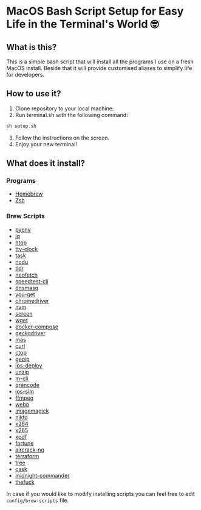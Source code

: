 # MacOS Bash Script Setup for Easy Life in the Terminal's World 🤓

## What is this?

This is a simple bash script that will install all the programs I use on a fresh MacOS install. Beside that it will provide customised aliases to simplify life for developers.

## How to use it?
1. Clone repository to your local machine:
2. Run terminal.sh with the following command:
```bash
sh setup.sh
```

3. Follow the instructions on the screen.
4. Enjoy your new terminal!

## What does it install?

### Programs
- [Homebrew](https://brew.sh/)
- [Zsh](https://www.zsh.org/)

### Brew Scripts
* [pyenv](https://formulae.brew.sh/formula/pyenv)
* [jq](https://formulae.brew.sh/formula/jq)
* [htop](https://formulae.brew.sh/formula/htop)
* [tty-clock](https://formulae.brew.sh/formula/tty-clock)
* [task](https://formulae.brew.sh/formula/task)
* [ncdu](https://formulae.brew.sh/formula/ncdu)
* [tldr](https://formulae.brew.sh/formula/tldr)
* [neofetch](https://formulae.brew.sh/formula/neofetch)
* [speedtest-cli](https://formulae.brew.sh/formula/speedtest-cli)
* [dnsmasq](https://formulae.brew.sh/formula/dnsmasq)
* [you-get](https://formulae.brew.sh/formula/you-get)
* [chromedriver](https://formulae.brew.sh/formula/chromedriver)
* [nvm](https://formulae.brew.sh/formula/nvm)
* [screen](https://formulae.brew.sh/formula/screen)
* [wget](https://formulae.brew.sh/formula/wget)
* [docker-compose](https://formulae.brew.sh/formula/docker-compose)
* [geckodriver](https://formulae.brew.sh/formula/geckodriver)
* [mas](https://formulae.brew.sh/formula/mas)
* [curl](https://formulae.brew.sh/formula/curl)
* [ctop](https://formulae.brew.sh/formula/ctop)
* [geoip](https://formulae.brew.sh/formula/geoip)
* [ios-deploy](https://formulae.brew.sh/formula/ios-deploy)
* [unzip](https://formulae.brew.sh/formula/unzip)
* [m-cli](https://formulae.brew.sh/formula/m-cli)
* [qrencode](https://formulae.brew.sh/formula/qrencode)
* [ios-sim](https://formulae.brew.sh/formula/ios-sim)
* [ffmpeg](https://formulae.brew.sh/formula/ffmpeg)
* [webp](https://formulae.brew.sh/formula/webp)
* [imagemagick](https://formulae.brew.sh/formula/imagemagick)
* [nikto](https://formulae.brew.sh/formula/nikto)
* [x264](https://formulae.brew.sh/formula/x264)
* [x265](https://formulae.brew.sh/formula/x265)
* [xpdf](https://formulae.brew.sh/formula/xpdf)
* [fortune](https://formulae.brew.sh/formula/fortune)
* [aircrack-ng](https://formulae.brew.sh/formula/aircrack-ng)
* [terraform](https://formulae.brew.sh/formula/terraform)
* [tree](https://formulae.brew.sh/formula/tree)
* [cask](https://formulae.brew.sh/formula/cask)
* [midnight-commander](https://formulae.brew.sh/formula/midnight-commander)
* [thefuck](https://formulae.brew.sh/formula/thefuck)

In case if you would like to modify installing scripts you can feel free to edit `config/brew-scripts` file.
